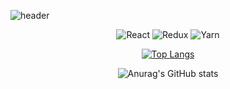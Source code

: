 
<!--
**bombic3/bombic3** is a ✨ _special_ ✨ repository because its `README.md` (this file) appears on your GitHub profile.

Here are some ideas to get you started:

- 🔭 I’m currently working on ...
- 🌱 I’m currently learning ...
- 👯 I’m looking to collaborate on ...
- 🤔 I’m looking for help with ...
- 💬 Ask me about ...
- 📫 How to reach me: ...
- 😄 Pronouns: ...
- ⚡ Fun fact: ...
-->
![header](https://capsule-render.vercel.app/api?type=rect&height=200&text=BOMBI%20PLACE&fontAlign=70&stroke=00FF00&strokeWidth=3)
<div align=center>

  
  ![React](https://img.shields.io/badge/react-%2320232a.svg?style=for-the-badge&logo=react&logoColor=%2361DAFB)
  ![Redux](https://img.shields.io/badge/redux-%23593d88.svg?style=for-the-badge&logo=redux&logoColor=white)
  ![Yarn](https://img.shields.io/badge/yarn-%232C8EBB.svg?style=for-the-badge&logo=yarn&logoColor=white)
  
  
[![Top Langs](https://github-readme-stats.vercel.app/api/top-langs/?username=bombic3&langs_count=8)](https://github.com/bombic3/github-readme-stats)

![Anurag's GitHub stats](https://github-readme-stats.vercel.app/api?username=bombic3&show_icons=true&theme=radical)

  </div>
